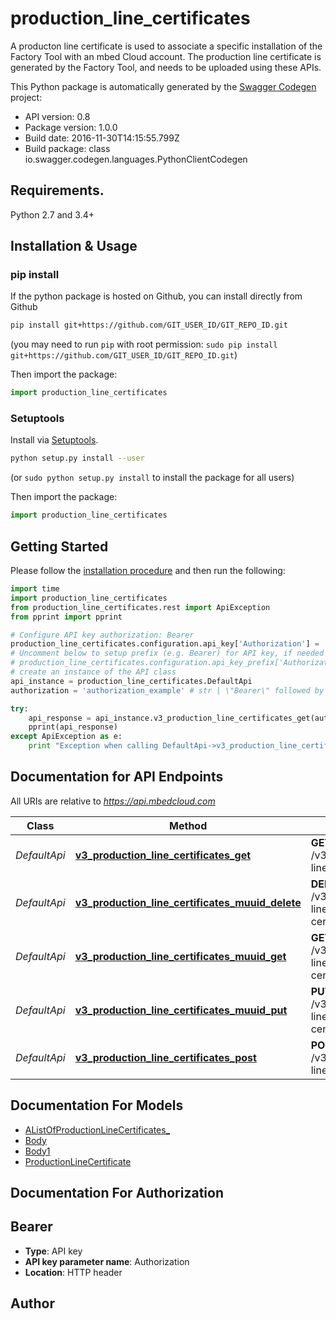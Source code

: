 # production_line_certificates
A producton line certificate is used to associate a specific installation of the Factory Tool with an mbed Cloud account.  The production line certificate is generated by the Factory Tool, and needs to be uploaded using these APIs. 

This Python package is automatically generated by the [Swagger Codegen](https://github.com/swagger-api/swagger-codegen) project:

- API version: 0.8
- Package version: 1.0.0
- Build date: 2016-11-30T14:15:55.799Z
- Build package: class io.swagger.codegen.languages.PythonClientCodegen

## Requirements.

Python 2.7 and 3.4+

## Installation & Usage
### pip install

If the python package is hosted on Github, you can install directly from Github

```sh
pip install git+https://github.com/GIT_USER_ID/GIT_REPO_ID.git
```
(you may need to run `pip` with root permission: `sudo pip install git+https://github.com/GIT_USER_ID/GIT_REPO_ID.git`)

Then import the package:
```python
import production_line_certificates 
```

### Setuptools

Install via [Setuptools](http://pypi.python.org/pypi/setuptools).

```sh
python setup.py install --user
```
(or `sudo python setup.py install` to install the package for all users)

Then import the package:
```python
import production_line_certificates
```

## Getting Started

Please follow the [installation procedure](#installation--usage) and then run the following:

```python
import time
import production_line_certificates
from production_line_certificates.rest import ApiException
from pprint import pprint

# Configure API key authorization: Bearer
production_line_certificates.configuration.api_key['Authorization'] = 'YOUR_API_KEY'
# Uncomment below to setup prefix (e.g. Bearer) for API key, if needed
# production_line_certificates.configuration.api_key_prefix['Authorization'] = 'Bearer'
# create an instance of the API class
api_instance = production_line_certificates.DefaultApi
authorization = 'authorization_example' # str | \"Bearer\" followed by the reference token or API key.

try:
    api_response = api_instance.v3_production_line_certificates_get(authorization)
    pprint(api_response)
except ApiException as e:
    print "Exception when calling DefaultApi->v3_production_line_certificates_get: %s\n" % e

```

## Documentation for API Endpoints

All URIs are relative to *https://api.mbedcloud.com*

Class | Method | HTTP request | Description
------------ | ------------- | ------------- | -------------
*DefaultApi* | [**v3_production_line_certificates_get**](docs/DefaultApi.md#v3_production_line_certificates_get) | **GET** /v3/production-line-certificates | 
*DefaultApi* | [**v3_production_line_certificates_muuid_delete**](docs/DefaultApi.md#v3_production_line_certificates_muuid_delete) | **DELETE** /v3/production-line-certificates/{mUUID} | 
*DefaultApi* | [**v3_production_line_certificates_muuid_get**](docs/DefaultApi.md#v3_production_line_certificates_muuid_get) | **GET** /v3/production-line-certificates/{mUUID} | 
*DefaultApi* | [**v3_production_line_certificates_muuid_put**](docs/DefaultApi.md#v3_production_line_certificates_muuid_put) | **PUT** /v3/production-line-certificates/{mUUID} | 
*DefaultApi* | [**v3_production_line_certificates_post**](docs/DefaultApi.md#v3_production_line_certificates_post) | **POST** /v3/production-line-certificates | 


## Documentation For Models

 - [AListOfProductionLineCertificates_](docs/AListOfProductionLineCertificates_.md)
 - [Body](docs/Body.md)
 - [Body1](docs/Body1.md)
 - [ProductionLineCertificate](docs/ProductionLineCertificate.md)


## Documentation For Authorization


## Bearer

- **Type**: API key
- **API key parameter name**: Authorization
- **Location**: HTTP header


## Author



